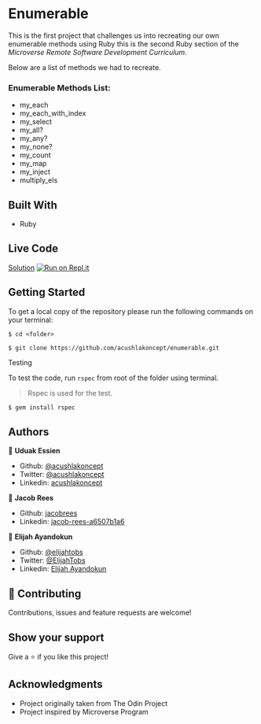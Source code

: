 # Enumerable

This is the first project that challenges us into recreating our own enumerable methods using Ruby this is the second Ruby section of the *Microverse Remote Software Development Curriculum*.

Below are a list of methods we had to recreate.

### Enumerable Methods List:

- my_each
- my_each_with_index
- my_select
- my_all?
- my_any?
- my_none?
- my_count
- my_map
- my_inject
- multiply_els

## Built With

- Ruby

## Live Code
[Solution](https://repl.it/@jacobrees24/enumerable#main.rb)
[![Run on Repl.it](https://repl.it/badge/github/acushlakoncept/Enumerable)](https://repl.it/@Acushla/Enumerable)



## Getting Started

To get a local copy of the repository please run the following commands on your terminal:

```
$ cd <folder>
```

```
$ git clone https://github.com/acushlakoncept/enumerable.git
```

Testing

To test the code, run `rspec` from root of the folder using terminal.
> Rspec is used for the test.

~~~bash
$ gem install rspec
~~~


## Authors

👤 **Uduak Essien**

- Github: [@acushlakoncept](https://github.com/acushlakoncept/)
- Twitter: [@acushlakoncept](https://twitter.com/acushlakoncept)
- Linkedin: [acushlakoncept](https://www.linkedin.com/in/acushlakoncept/)


👤 **Jacob Rees**

- Github: [jacobrees](https://github.com/jacobrees)
- Linkedin: [jacob-rees-a6507b1a6](https://www.linkedin.com/in/jacob-rees-a6507b1a6/)


👤 **Elijah Ayandokun**

- Github: [@elijahtobs](https://github.com/elijahtobs)
- Twitter: [@ElijahTobs](https://twitter.com/ElijahTobs)
- Linkedin: [Elijah Ayandokun](https://www.linkedin.com/in/ayandokunelijah/)


## 🤝 Contributing

Contributions, issues and feature requests are welcome!


## Show your support

Give a ⭐️ if you like this project!


## Acknowledgments

- Project originally taken from The Odin Project
- Project inspired by Microverse Program
